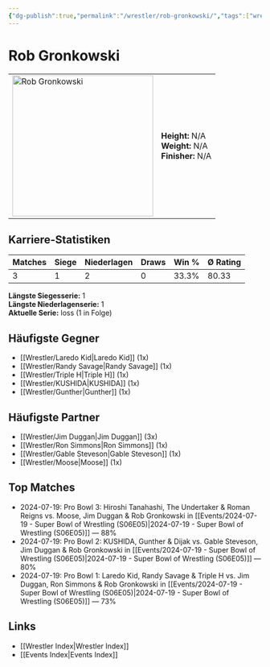 ```yaml
---
{"dg-publish":true,"permalink":"/wrestler/rob-gronkowski/","tags":["wrestler"],"noteIcon":"","created":"2025-08-11T09:33:20.761+02:00"}
---
```



# Rob Gronkowski

<table>
<tr>
<td><img src="Rob Gronkowski.png" width="280" alt="Rob Gronkowski"></td>
<td>
<b>Height:</b> N/A<br>
<b>Weight:</b> N/A<br>
<b>Finisher:</b> N/A<br>
</td>
</tr>
</table>

## Karriere-Statistiken

| Matches | Siege | Niederlagen | Draws | Win % | Ø Rating |
|---------|-------|-------------|-------|-------|-----------|
| 3 | 1 | 2 | 0 | 33.3% | 80.33 |

**Längste Siegesserie:** 1<br>**Längste Niederlagenserie:** 1<br>**Aktuelle Serie:** loss (1 in Folge)


## Häufigste Gegner
- [[Wrestler/Laredo Kid\|Laredo Kid]] (1x)
- [[Wrestler/Randy Savage\|Randy Savage]] (1x)
- [[Wrestler/Triple H\|Triple H]] (1x)
- [[Wrestler/KUSHIDA\|KUSHIDA]] (1x)
- [[Wrestler/Gunther\|Gunther]] (1x)

## Häufigste Partner
- [[Wrestler/Jim Duggan\|Jim Duggan]] (3x)
- [[Wrestler/Ron Simmons\|Ron Simmons]] (1x)
- [[Wrestler/Gable Steveson\|Gable Steveson]] (1x)
- [[Wrestler/Moose\|Moose]] (1x)

## Top Matches
- 2024-07-19: Pro Bowl 3: Hiroshi Tanahashi, The Undertaker & Roman Reigns vs. Moose, Jim Duggan & Rob Gronkowski in [[Events/2024-07-19 - Super Bowl of Wrestling (S06E05)\|2024-07-19 - Super Bowl of Wrestling (S06E05)]] — 88%
- 2024-07-19: Pro Bowl 2: KUSHIDA, Gunther & Dijak vs. Gable Steveson, Jim Duggan & Rob Gronkowski in [[Events/2024-07-19 - Super Bowl of Wrestling (S06E05)\|2024-07-19 - Super Bowl of Wrestling (S06E05)]] — 80%
- 2024-07-19: Pro Bowl 1: Laredo Kid, Randy Savage & Triple H vs. Jim Duggan, Ron Simmons & Rob Gronkowski in [[Events/2024-07-19 - Super Bowl of Wrestling (S06E05)\|2024-07-19 - Super Bowl of Wrestling (S06E05)]] — 73%

## Links
- [[Wrestler Index\|Wrestler Index]]
- [[Events Index\|Events Index]]
